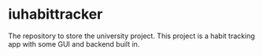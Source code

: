 # iuhabittracker
The repository to store the university project. This project is a habit tracking app with some GUI and backend built in.
